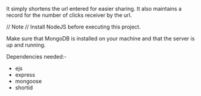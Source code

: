 It simply shortens the url entered for easier sharing.
It also maintains a record for the number of clicks receiver by the url.

// Note //
Install NodeJS before executing this project.

Make sure that MongoDB is installed on your machine and that the server is up and running.

Dependencies needed:-
- ejs
- express
- mongoose
- shortid
